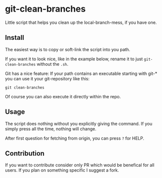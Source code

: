 # git-clean-branches

Little script that helps you clean up the local-branch-mess, if you have one.

## Install

The easiest way is to copy or soft-link the script into you path.

If you want it to look nice, like in the example below, rename it to just `git-clean-branches` without the `.sh`.

Git has a nice feature: If your path contains an executable starting with git-*
you can use it your git-repository like this:

```
git clean-branches
```

Of course you can also execute it directly within the repo.

## Usage

The script does nothing without you explicitly giving the command. If you simply press <Enter> all the time, nothing will change.

After first question for fetching from origin, you can press `?` for HELP.

## Contribution

If you want to contribute consider only PR which would be benefical for all users.
If you plan on something specific I suggest a fork.

